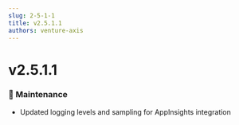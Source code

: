 ```yaml
---
slug: 2-5-1-1
title: v2.5.1.1
authors: venture-axis
---
```


# v2.5.1.1

### 🔧 Maintenance
- Updated logging levels and sampling for AppInsights integration